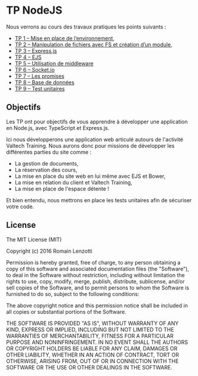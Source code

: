# TP NodeJS

Nous verrons au cours des travaux pratiques les points suivants :

* [TP 1 – Mise en place de l’environnement](https://github.com/Romakita/tp-nodejs/blob/master/installation.md),
* [TP 2 – Manipulation de fichiers avec FS et création d’un module](https://github.com/Romakita/tp-nodejs/blob/master/fs.md),
* [TP 3 – Express.js](https://github.com/Romakita/tp-nodejs/blob/master/express.md)
* [TP 4 – EJS](https://github.com/Romakita/tp-nodejs/blob/master/express-ejs.md)
* [TP 5 – Utilisation de middleware](https://github.com/Romakita/tp-nodejs/blob/master/middleware.md)
* [TP 6 – Socket.io](https://github.com/Romakita/tp-nodejs/blob/master/socketio.md)
* [TP 7 – Les promises](https://github.com/Romakita/tp-nodejs/blob/master/promise.md) 
* [TP 8 – Base de données](https://github.com/Romakita/tp-nodejs/blob/master/mongoose.md)
* [TP 9 – Test unitaires](https://github.com/Romakita/tp-nodejs/blob/master/test-unitaires.md)


## Objectifs

Les TP ont pour objectifs de vous apprendre à développer une application en Node.js, avec TypeScript et Express.js.

Ici nous développerons une application web articulé autours de l'activité Valtech Training. Nous aurons donc pour 
missions de développer les différentes parties du site comme :

- La gestion de documents,
- La réservation des cours,
- La mise en place du site web en lui même avec EJS et Bower,
- La mise en relation du client et Valtech Training,
- La mise en place de l'espace détente !

Et bien entendu, nous mettrons en place les tests unitaires afin de sécuriser votre code.

## License

The MIT License (MIT)

Copyright (c) 2016 Romain Lenzotti

Permission is hereby granted, free of charge, to any person obtaining a copy of this software and associated documentation files (the "Software"), to deal in the Software without restriction, including without limitation the rights to use, copy, modify, merge, publish, distribute, sublicense, and/or sell copies of the Software, and to permit persons to whom the Software is furnished to do so, subject to the following conditions:

The above copyright notice and this permission notice shall be included in all copies or substantial portions of the Software.

THE SOFTWARE IS PROVIDED "AS IS", WITHOUT WARRANTY OF ANY KIND, EXPRESS OR IMPLIED, INCLUDING BUT NOT LIMITED TO THE WARRANTIES OF MERCHANTABILITY, FITNESS FOR A PARTICULAR PURPOSE AND NONINFRINGEMENT. IN NO EVENT SHALL THE AUTHORS OR COPYRIGHT HOLDERS BE LIABLE FOR ANY CLAIM, DAMAGES OR OTHER LIABILITY, WHETHER IN AN ACTION OF CONTRACT, TORT OR OTHERWISE, ARISING FROM, OUT OF OR IN CONNECTION WITH THE SOFTWARE OR THE USE OR OTHER DEALINGS IN THE SOFTWARE.
